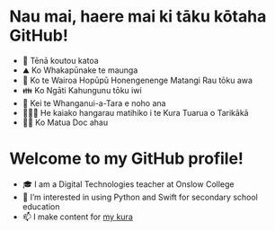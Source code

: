 # Nau mai, haere mai ki tāku kōtaha GitHub!
- 👋 Tēnā koutou katoa
- ⛰️ Ko Whakapūnake te maunga
- 🌊 Ko te Wairoa Hopūpū Honengenenge Matangi Rau tōku awa
- 👪 Ko Ngāti Kahungunu tōku iwi
- 🐝 Kei te Whanganui-a-Tara e noho ana
- 🧑🏻‍🏫 He kaiako hangarau matihiko i te Kura Tuarua o Tarikākā
- 🦶🏻 Ko Matua Doc ahau

# Welcome to my GitHub profile!
- 🎓 I am a Digital Technologies teacher at Onslow College
- 👀 I’m interested in using Python and Swift for secondary school education
- 📫 I make content for [my kura](onslow.school.nz)
